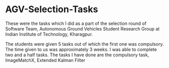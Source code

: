 # AGV-Selection-Tasks
These were the tasks which I did as a part of the selection round of Software Team, Autonomous Ground Vehicles Student Research Group at Indian Institute of Technology, Kharagpur.

The students were given 5 tasks out of which the first one was compulsory. The time given to us was approximately 3 weeks. I was able to complete two and a half tasks. The tasks I have done are the compulsory task, ImageMatchX, Extended Kalman Filter
